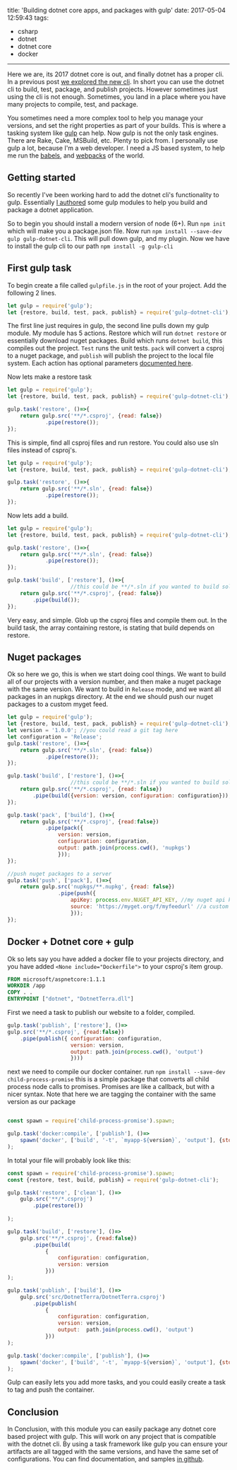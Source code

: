 title: 'Building dotnet core apps, and packages with gulp'
date: 2017-05-04 12:59:43
tags:
- csharp
- dotnet
- dotnet core
- docker
---

Here we are, its 2017 dotnet core is out, and finally dotnet has a proper cli. In a previous post [we explored the new cli](/Exploring-the-dotnet-cli/). In short you can use the dotnet cli to build, test, package, and publish projects. However sometimes just using the cli is not enough. Sometimes, you land in a place where you have many projects to compile, test, and package. 
<!-- more -->

You sometimes need a more complex tool to help you manage your versions, and set the right properties as part of your builds. This is where a tasking system like [gulp](http://gulpjs.com/) can help. Now gulp is not the only task engines. There are Rake, Cake, MSBuild, etc. Plenty to pick from. I personally use gulp a lot, because I'm a web developer. I need a JS based system, to help me run the [babels](https://babeljs.io), and [webpacks](https://webpack.github.io/docs/) of the world. 

## Getting started

So recently I've been working hard to add the dotnet cli's functionality to gulp. Essentially [I authored](https://github.com/Janus-vistaprint/gulp-dotnet-cli) some gulp modules to help you build and package a dotnet application.

So to begin you should install a modern version of node (6+). Run `npm init` which will make you a package.json file. Now run `npm install --save-dev gulp gulp-dotnet-cli`. This will pull down gulp, and my plugin. Now we have to install the gulp cli to our path `npm install -g gulp-cli`

## First gulp task

To begin create a file called `gulpfile.js` in the root of your project. Add the following 2 lines.

```js
let gulp = require('gulp');
let {restore, build, test, pack, publish} = require('gulp-dotnet-cli');


```

The first line just requires in gulp, the second line pulls down my gulp module. My module has 5 actions. Restore which will run `dotnet restore` or essentially download nuget packages. Build which runs `dotnet build`, this compiles out the project. `Test` runs the unit tests. `pack` will convert a csproj to a nuget package, and `publish` will publish the project to the local file system. Each action has optional parameters [documented here](https://github.com/Janus-vistaprint/gulp-dotnet-cli/blob/master/docs/index.md).


Now lets make a restore task

```js
let gulp = require('gulp');
let {restore, build, test, pack, publish} = require('gulp-dotnet-cli');

gulp.task('restore', ()=>{
    return gulp.src('**/*.csproj', {read: false})
            .pipe(restore());
});

```

This is simple, find all csproj files and run restore. You could also use sln files instead of csproj's.

```js
let gulp = require('gulp');
let {restore, build, test, pack, publish} = require('gulp-dotnet-cli');

gulp.task('restore', ()=>{
    return gulp.src('**/*.sln', {read: false})
            .pipe(restore());
});

```

Now lets add a build.

```js
let gulp = require('gulp');
let {restore, build, test, pack, publish} = require('gulp-dotnet-cli');

gulp.task('restore', ()=>{
    return gulp.src('**/*.sln', {read: false})
            .pipe(restore());
});

gulp.task('build', ['restore'], ()=>{
                    //this could be **/*.sln if you wanted to build solutions
    return gulp.src('**/*.csproj', {read: false})
        .pipe(build());
});

```

Very easy, and simple. Glob up the csproj files and compile them out. In the build task, the array containing restore, is stating that build depends on restore.


## Nuget packages

Ok so here we go, this is when we start doing cool things. We want to build all of our projects with a version number, and then make a nuget package with the same version. We want to build in `Release` mode, and we want all packages in an nupkgs directory. At the end we should push our nuget packages to a custom myget feed.

```js
let gulp = require('gulp');
let {restore, build, test, pack, publish} = require('gulp-dotnet-cli');
let version = '1.0.0'; //you could read a git tag here
let configuration = 'Release';
gulp.task('restore', ()=>{
    return gulp.src('**/*.sln', {read: false})
            .pipe(restore());
});

gulp.task('build', ['restore'], ()=>{
                    //this could be **/*.sln if you wanted to build solutions
    return gulp.src('**/*.csproj', {read: false})
        .pipe(build({version: version, configuration: configuration}));
});

gulp.task('pack', ['build'], ()=>{
    return gulp.src('**/*.csproj', {read:false})
            .pipe(pack({ 
                version: version, 
                configuration: configuration, 
                output: path.join(process.cwd(), 'nupkgs') 
                }));
});

//push nuget packages to a server
gulp.task('push', ['pack'], ()=>{
    return gulp.src('nupkgs/**.nupkg', {read: false})
                .pipe(push({
                    apiKey: process.env.NUGET_API_KEY, //my nuget api key from an environment variable
                    source: 'https://myget.org/f/myfeedurl' //a custom nuget feed
                    }));
});

```

## Docker + Dotnet core + gulp


Ok so lets say you have added a docker file to your projects directory, and you have added `<None include="Dockerfile">` to your csproj's item group.

```dockerfile
FROM microsoft/aspnetcore:1.1.1
WORKDIR /app
COPY . .
ENTRYPOINT ["dotnet", "DotnetTerra.dll"]

```


First we need a task to publish our website to a folder, compiled. 

```js
gulp.task('publish', ['restore'], ()=>
gulp.src('**/*.csproj', {read:false})
    .pipe(publish({ configuration: configuration, 
                    version: version, 
                    output: path.join(process.cwd(), 'output') 
                    })))

```

next we need to compile our docker container. run `npm install --save-dev child-process-promise` this is a simple package that converts all child process node calls to promises. Promises are like a callback, but with a nicer syntax. Note that here we are tagging the container with the same version as our package 

```js

const spawn = require('child-process-promise').spawn;

gulp.task('docker:compile', ['publish'], ()=> 
    spawn('docker', ['build', '-t', `myapp-${version}`, 'output'], {stdio:'inherit'})
);


```

In total your file will probably look like this:


```js
const spawn = require('child-process-promise').spawn;
const {restore, test, build, publish} = require('gulp-dotnet-cli');

gulp.task('restore', ['clean'], ()=>
    gulp.src('**/*.csproj')
        .pipe(restore())
          
);

gulp.task('build', ['restore'], ()=>
    gulp.src('**/*.csproj', {read:false})
        .pipe(build(
            {
                configuration: configuration,
                version: version 
            }))
);

gulp.task('publish', ['build'], ()=>
    gulp.src('src/DotnetTerra/DotnetTerra.csproj')
        .pipe(publish( 
            {
                configuration: configuration,
                version: version,
                output:  path.join(process.cwd(), 'output')
            }))
);

gulp.task('docker:compile', ['publish'], ()=> 
    spawn('docker', ['build', '-t', `myapp-${version}`, 'output'], {stdio:'inherit'})
);


```

Gulp can easily lets you add more tasks, and you could easily create a task to tag and push the container.

## Conclusion

In Conclusion, with this module you can easily package any dotnet core based project with gulp. This will work on any project that is compatible with the dotnet cli. By using a task framework like gulp you can ensure your artifacts are all tagged with the same versions, and have the same set of configurations. You can find documentation, and samples [in github](https://github.com/Janus-vistaprint/gulp-dotnet-cli).